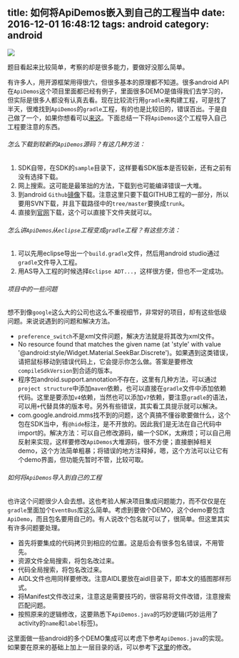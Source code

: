 title: 如何将ApiDemos嵌入到自己的工程当中
date: 2016-12-01 16:48:12
tags: android
category: android
---

<img src="http://afirsraftgarrier.qiniudn.com/apidemos.jpg" class="full-image" />

题目看起来比较简单，考察的却是很多能力，要做好没那么简单。

有许多人，用开源框架用得很六，但很多基本的原理都不知道。很多android API在`ApiDemos`这个项目里面都已经有例子，里面很多DEMO是值得我们去学习的，但实际是很多人都没有认真去看。现在比较流行用`gradle`来构建工程，可是找了半天，很难找到`ApiDemos`的`gradle`工程，有的也是比较旧的，错误百出。于是自己做了一个，如果你想看可以[来这](https://github.com/AfirSraftGarrier/ACCDemoAndroid)。下面总结一下将`ApiDemos`这个工程导入自己工程要注意的东西。

###### 怎么下载到较新的`ApiDemos`源码？有这几种方法：

1. SDK自带，在SDK的`sample`目录下，这样要看SDK版本是否较新，还有之前有没有选择下载。
2. 网上搜索。这可能是最笨拙的方法，下载到也可能编译错误一大堆。
3. 到android `Github`[镜像](https://github.com/android/platform_development/tree/master/samples/ApiDemos)下载。注意这里只要下载GITHUB工程的一部分，所以要用SVN下载，并且下载路径中的`tree/master`要换成`trunk`。
3. 直接到[官网](https://android.googlesource.com/platform/development.git)下载，这个可以直接下文件夹就可以。

###### 怎么讲`ApiDemos`从`eclipse`工程变成`gradle`工程？有这些方法：

1. 可以先用eclipse导出一个`build.gradle`文件，然后用android studio通过`gradle`文件导入工程。
2. 用AS导入工程的时候选择`Eclipse ADT...`，这样很方便，但也不一定成功。

###### 项目中的一些问题

想不到像`google`这么大的公司也这么不重视细节，非常好的项目，却有这些低级问题。来说说遇到的问题和解决方法。

* `preference_switch`不是xml文件问题，解决方法就是将其改为xml文件。
* No resource found that matches the given name (at 'style' with value '@android:style/Widget.Material.SeekBar.Discrete')。如果遇到这类错误，请把鼠标移动到错误代码上，它会提示你怎么做。答案是要修改`compileSdkVersion`到合适的版本。
* 程序包android.support.annotation不存在，这里有几种方法，可以通过`project structure`中添加`maven`依赖，也可以直接在`gradle`文件中添加依赖代码。这里是要添加`v4`依赖，当然也可以添加`v7`依赖，要注意`gradle`的语法，可以用`+`代替具体的版本号。另外有些错误，其实看工具提示就可以解决。
* com.google.android.mms找不到的问题，这个真搞不懂谷歌要做什么，这个包在SDK当中，有`@hide`标注，是不开放的。因此我们是无法在自己代码中import的。解决方法：可以自己修改源码，编一个SDK，太麻烦；可以自己用反射来实现，这样要修改`ApiDemos`大堆源码，很不方便；直接删掉相关demo，这个方法简单粗暴；将错误的地方注释掉，嗯，这个方法可以让它有个demo界面，但功能先暂时不管，比较可取。

###### 如何将`ApiDemos`导入到自己的工程

也许这个问题很少人会去想。这也考验人解决项目集成问题能力，而不仅仅是在`gradle`里面加个`EventBus`库这么简单。考虑到要做个DEMO，这个demo要包含`ApiDemo`，而且包名要用自己的。有人说改个包名就可以了，很简单。但这里其实有许多问题要处理。

* 首先将要集成的代码拷贝到相应的位置。这是后会有很多包名错误，不用管先。
* 资源文件全局搜索，将包名改过来。
* 代码全局搜索，将包名改过来。
* AIDL文件也用同样要修改。注意AIDL要放在aidl目录下，即本文的插图那样形式。
* 将Manifest文件改过来，注意这是需要技巧的，很容易将文件改错，注意搜索匹配问题。
* 按照原来的逻辑修改，这要熟悉下`ApiDemos.java`的巧妙逻辑(巧妙运用了activity的`name`和`label`标签)。

这里面做一些android的多个DEMO集成可以考虑下参考`ApiDemos.java`的实现。如果要在原来的基础上加上一层目录的话，可以参考下[这里](https://github.com/AfirSraftGarrier/ACCDemoAndroid/blob/master/app/src/main/java/afirsraftgarrier/demoandroid/MainActivity.java)的修改。

